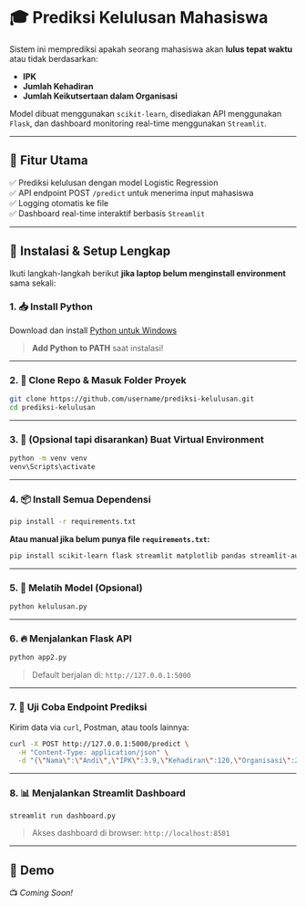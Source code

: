 # 🎓 Prediksi Kelulusan Mahasiswa

Sistem ini memprediksi apakah seorang mahasiswa akan **lulus tepat waktu** atau tidak berdasarkan:
- **IPK**
- **Jumlah Kehadiran**
- **Jumlah Keikutsertaan dalam Organisasi**

Model dibuat menggunakan `scikit-learn`, disediakan API menggunakan `Flask`, dan dashboard monitoring real-time menggunakan `Streamlit`.

---

## 🚀 Fitur Utama

✅ Prediksi kelulusan dengan model Logistic Regression  
✅ API endpoint POST `/predict` untuk menerima input mahasiswa  
✅ Logging otomatis ke file  
✅ Dashboard real-time interaktif berbasis `Streamlit`  

---

## 🔧 Instalasi & Setup Lengkap

Ikuti langkah-langkah berikut **jika laptop belum menginstall environment** sama sekali:

### 1. 📥 Install Python

Download dan install [Python untuk Windows](https://www.python.org/downloads/windows)  
> **Add Python to PATH** saat instalasi!

---

### 2. 💼 Clone Repo & Masuk Folder Proyek

```bash
git clone https://github.com/username/prediksi-kelulusan.git
cd prediksi-kelulusan
```

---

### 3. 🧪 (Opsional tapi disarankan) Buat Virtual Environment

```bash
python -m venv venv
venv\Scripts\activate
```

---

### 4. 📦 Install Semua Dependensi

```bash
pip install -r requirements.txt
```

**Atau manual jika belum punya file `requirements.txt`:**

```bash
pip install scikit-learn flask streamlit matplotlib pandas streamlit-autorefresh joblib
```

---

### 5. 🧠 Melatih Model (Opsional)

```bash
python kelulusan.py
```

---

### 6. 🔥 Menjalankan Flask API

```bash
python app2.py
```

> Default berjalan di: `http://127.0.0.1:5000`

---

### 7. 🧪 Uji Coba Endpoint Prediksi

Kirim data via `curl`, Postman, atau tools lainnya:

```bash
curl -X POST http://127.0.0.1:5000/predict \
  -H "Content-Type: application/json" \
  -d "{\"Nama\":\"Andi\",\"IPK\":3.9,\"Kehadiran\":120,\"Organisasi\":2}"
```

---

### 8. 📊 Menjalankan Streamlit Dashboard

```bash
streamlit run dashboard.py
```

> Akses dashboard di browser: `http://localhost:8501`

---

## 🎥 Demo

📺 _Coming Soon!_
